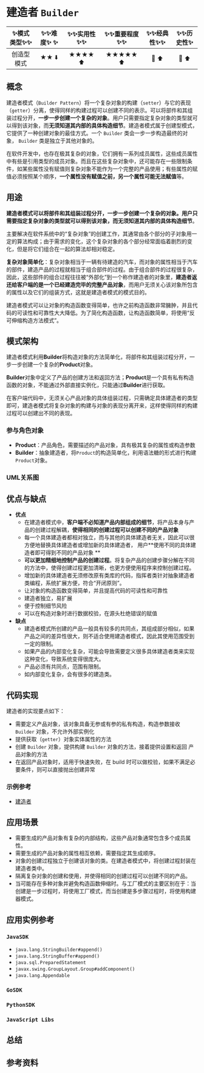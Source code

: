 # 建造者 `Builder`

| :sparkles:模式类型:sparkles::sparkles:|:sparkles::sparkles:难度:sparkles:  :sparkles: | :sparkles::sparkles:实用性:sparkles::sparkles: | :sparkles::sparkles:重要程度:sparkles::sparkles: |  :sparkles::sparkles:经典性:sparkles::sparkles: | :sparkles::sparkles:历史性:sparkles: |
| :----------------------------------------: | :-----------------------------------------------: | :-------------------------------------------------: | :----------------------------------------------------: | :--------------------------------------------------: | :--------------------------------------: |
|                 创造型模式                           |                ★★ :arrow_down:                 |                 ★★★★ :arrow_up:                   |                    ★★★★★ :arrow_up:                    |              :green_heart:  :arrow_up:               |        :green_heart:  :arrow_up:         |

## 概念
建造者模式（`Builder Pattern`）将一个复杂对象的构建（`setter`）与它的表现（`getter`）分离，使得同样的构建过程可以创建不同的表示。可以将部件和其组装过程分开，**一步一步创建一个复杂的对象**。用户只需要指定复杂对象的类型就可以得到该对象，而**无须知道其内部的具体构造细节**。建造者模式属于创建型模式，它提供了一种创建对象的最佳方式。一个 `Builder` 类会一步一步构造最终的对象， `Builder` 类是独立于其他对象的。

在软件开发中，也存在极其复杂的对象，它们拥有一系列成员属性，这些成员属性中有些是引用类型的成员对象。而且在这些复杂对象中，还可能存在一些限制条件，如某些属性没有赋值则复杂对象不能作为一个完整的产品使用；有些属性的赋值必须按照某个顺序，**一个属性没有赋值之前，另一个属性可能无法赋值**等。

## 用途
**建造者模式可以将部件和其组装过程分开，一步一步创建一个复杂的对象。用户只需要指定复杂对象的类型就可以得到该对象，而无须知道其内部的具体构造细节**。

主要解决在软件系统中的“复杂对象”的创建工作，其通常由各个部分的子对象用一定的算法构成；由于需求的变化，这个复杂对象的各个部分经常面临着剧烈的变化，但是将它们组合在一起的算法却相对稳定。

**复杂对象简单化**：复杂对象相当于一辆有待建造的汽车，而对象的属性相当于汽车的部件，建造产品的过程就相当于组合部件的过程。由于组合部件的过程很复杂，因此，这些部件的组合过程往往被“外部化”到一个称作建造者的对象里，**建造者返还给客户端的是一个已经建造完毕的完整产品对象**，而用户无须关心该对象所包含的属性以及它们的组装方式，这就是建造者模式的模式目的。

建造者模式可以让对象的构造函数变得简单，也许之前构造函数非常臃肿，并且代码的可读性和可靠性大大降低。为了简化构造函数，让构造函数简单，将使用“反可伸缩构造方法模式”。

## 模式架构
建造者模式利用**Builder**将构造对象的方法简单化，将部件和其组装过程分开，一步一步创建一个复杂的**Product**对象。

**Builder**对象中定义了产品的创建方法和返回方法；**Product**是一个具有私有构造函数的对象，不能通过外部直接实例化，只能通过**Builder**进行获取。

在客户端代码中，无须关心产品对象的具体组装过程，只需确定具体建造者的类型即可，建造者模式将复杂对象的构建与对象的表现分离开来，这样使得同样的构建过程可以创建出不同的表现。

### 参与角色对象
+ **Product**：产品角色，需要描述的产品对象，具有极其复杂的属性或构造参数
+ **Builder**：抽象建造者，将`Product`的构造简单化，利用语法糖的形式进行构建`Product`对象。


### UML关系图



## 优点与缺点
+ **优点**
	- 在建造者模式中，**客户端不必知道产品内部组成的细节**，将产品本身与产品的创建过程解耦，**使得相同的创建过程可以创建不同的产品对象**
	- 每一个具体建造者都相对独立，而与其他的具体建造者无关，因此可以很方便地替换具体建造者或增加新的具体建造者， 用户**使用不同的具体建造者即可得到不同的产品对象 **
	- **可以更加精细地控制产品的创建过程**。将复杂产品的创建步骤分解在不同的方法中，使得创建过程更加清晰，也更方便使用程序来控制创建过程。
	- 增加新的具体建造者无须修改原有类库的代码，指挥者类针对抽象建造者类编程，系统扩展方便，符合“开闭原则”。
	- 让对象的构造函数变得简单，并且提高代码的可读性和可靠性
	- 建造者独立，易扩展
	- 便于控制细节风险
	- 可以在构造对象时进行数据校验，在源头杜绝错误的赋值
+ **缺点**
	- 建造者模式所创建的产品一般具有较多的共同点，其组成部分相似，如果产品之间的差异性很大，则不适合使用建造者模式，因此其使用范围受到一定的限制。
	- 如果产品的内部变化复杂，可能会导致需要定义很多具体建造者类来实现这种变化，导致系统变得很庞大。
	- 产品必须有共同点，范围有限制。
	- 如内部变化复杂，会有很多的建造类。

## 代码实现

建造者的实现要点如下：
+ 需要定义产品对象，该对象具备无参或有参的私有构造，构造参数接收 `Builder` 对象，不允许外部实例化
+ 提供获取（`getter`）对象实体属性的方法
+ 创建 `Builder` 对象，提供构建 `Builder` 对象的方法，接着提供设置和返回 产品对象的方法
+ 在返回产品对象时，适用于快速失败，在 build 时可以做校验，如果不满足必要条件，则可以直接抛出创建异常

### 示例参考
+ [建造者](./java/io/github/hooj0/builder/)


## 应用场景
+ 需要生成的产品对象有复杂的内部结构，这些产品对象通常包含多个成员属性。
+ 需要生成的产品对象的属性相互依赖，需要指定其生成顺序。
+ 对象的创建过程独立于创建该对象的类。在建造者模式中，将创建过程封装在建造者类中。
+ 隔离复杂对象的创建和使用，并使得相同的创建过程可以创建不同的产品。
+ 当可能存在多种对象并避免构造函数伸缩时。与工厂模式的主要区别在于：当创建是一步过程时，将使用工厂模式，而当创建是多步骤过程时，将使用构建器模式。


## 应用实例参考

### `JavaSDK` 
+ `java.lang.StringBuilder#append()`
+ `java.lang.StringBuffer#append()`
+ `java.sql.PreparedStatement`
+ `javax.swing.GroupLayout.Group#addComponent()`
+ `java.lang.Appendable`

### `GoSDK`

### `PythonSDK`

### `JavaScript Libs`



## 总结



## 参考资料





